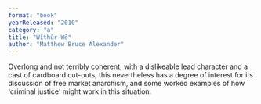```yaml
---
format: "book"
yearReleased: "2010"
category: "a"
title: "Wĭthûr Wē"
author: "Matthew Bruce Alexander"
---
```

 Overlong and not terribly coherent, with a dislikeable lead character and a cast  of cardboard cut-outs, this nevertheless has a degree of interest for its  discussion of free market anarchism, and some worked examples of how 'criminal  justice' might work in this situation.